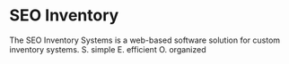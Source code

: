 # SEO Inventory
The SEO Inventory Systems is a web-based software solution for custom inventory systems.
S. simple
E. efficient
O. organized
